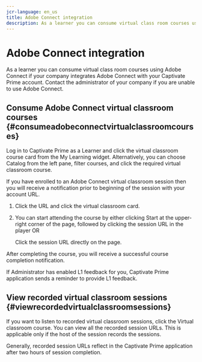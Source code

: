 ```yaml
---
jcr-language: en_us
title: Adobe Connect integration
description: As a learner you can consume virtual class room courses using Adobe Connect if your company integrates Adobe Connect with your Learning Manager account. Contact the administrator of your company if you are unable to use Adobe Connect.
---
```



# Adobe Connect integration

As a learner you can consume virtual class room courses using Adobe Connect if your company integrates Adobe Connect with your Captivate Prime account. Contact the administrator of your company if you are unable to use Adobe Connect.

## Consume Adobe Connect virtual classroom courses {#consumeadobeconnectvirtualclassroomcourses}

Log in to Captivate Prime as a Learner and click the virtual classroom course card from the My Learning widget. Alternatively, you can choose Catalog from the left pane, filter courses, and click the required virtual classroom course.

If you have enrolled to an Adobe Connect virtual classroom session then you will receive a notification prior to beginning of the session with your account URL.

1. Click the URL and click the virtual classroom card.
1. You can start attending the course by either clicking Start at the upper-right corner of the page, followed by clicking the session URL in the player OR

   Click the session URL directly on the page.

After completing the course, you will receive a successful course completion notification.

If Administrator has enabled L1 feedback for you, Captivate Prime application sends a reminder to provide L1 feedback.

## View recorded virtual classroom sessions {#viewrecordedvirtualclassroomsessions}

If you want to listen to recorded virtual classroom sessions, click the Virtual classroom course. You can view all the recorded session URLs. This is applicable only if the host of the session records the sessions.

Generally, recorded session URLs reflect in the Captivate Prime application after two hours of session completion.
